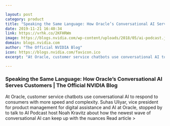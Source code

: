 ```yaml
---

layout: post
category: product
title: "Speaking the Same Language: How Oracle’s Conversational AI Serves Customers"
date: 2019-11-21 16:40:34
link: https://vrhk.co/2KFHRWm
image: https://blogs.nvidia.com/wp-content/uploads/2018/05/ai-podcast.jpg
domain: blogs.nvidia.com
author: "The Official NVIDIA Blog"
icon: https://blogs.nvidia.com/favicon.ico
excerpt: "At Oracle, customer service chatbots use conversational AI to respond to consumers with more speed and complexity. Suhas Uliyar, vice president for product management for digital assistance and AI at Oracle, stopped by to talk to AI Podcast host Noah Kravitz about how the newest wave of conversational AI can keep up with the nuances Read article &gt;"

---
```


### Speaking the Same Language: How Oracle’s Conversational AI Serves Customers | The Official NVIDIA Blog

At Oracle, customer service chatbots use conversational AI to respond to consumers with more speed and complexity. Suhas Uliyar, vice president for product management for digital assistance and AI at Oracle, stopped by to talk to AI Podcast host Noah Kravitz about how the newest wave of conversational AI can keep up with the nuances Read article &gt;